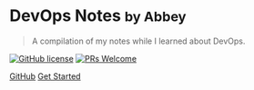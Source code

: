 
# DevOps Notes <small>by Abbey</small>

> A compilation of my  notes while I learned about DevOps.

[![GitHub license](https://img.shields.io/github/license/Naereen/StrapDown.js.svg)](https://github.com/Naereen/StrapDown.js/blob/master/LICENSE) 
[![PRs Welcome](https://img.shields.io/badge/PRs-welcome-brightgreen.svg?style=flat-square)](http://makeapullrequest.com)

[GitHub](https://github.com/AbbeyIT)
[Get Started](#Welcome)
